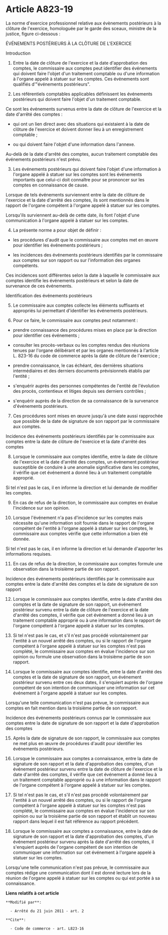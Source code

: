 # Article A823-19

La norme d'exercice professionnel relative aux évènements postérieurs à la clôture de l'exercice, homologuée par le garde des
sceaux, ministre de la justice, figure ci-dessous : 

ÉVÉNEMENTS POSTÉRIEURS À LA CLÔTURE DE L'EXERCICE 

Introduction 

1. Entre la date de clôture de l'exercice et la date d'approbation des comptes, le commissaire aux comptes peut identifier
des événements qui doivent faire l'objet d'un traitement comptable ou d'une information à l'organe appelé à statuer sur les
comptes. Ces événements sont qualifiés d'"événements postérieurs". 

2. Les référentiels comptables applicables définissent les événements postérieurs qui doivent faire l'objet d'un traitement
comptable. 

Ce sont les événements survenus entre la date de clôture de l'exercice et la date d'arrêté des comptes :

- qui ont un lien direct avec des situations qui existaient à la date de clôture de l'exercice et doivent donner lieu à un
enregistrement comptable ;

- ou qui doivent faire l'objet d'une information dans l'annexe. 

Au-delà de la date d'arrêté des comptes, aucun traitement comptable des événements postérieurs n'est prévu. 

3. Les événements postérieurs qui doivent faire l'objet d'une information à l'organe appelé à statuer sur les comptes sont
les événements importants que celui-ci doit connaître pour se prononcer sur les comptes en connaissance de cause. 

Lorsque de tels événements surviennent entre la date de clôture de l'exercice et la date d'arrêté des comptes, ils sont
mentionnés dans le rapport de l'organe compétent à l'organe appelé à statuer sur les comptes. 

Lorsqu'ils surviennent au-delà de cette date, ils font l'objet d'une communication à l'organe appelé à statuer sur les
comptes. 

4. La présente norme a pour objet de définir :

- les procédures d'audit que le commissaire aux comptes met en œuvre pour identifier les événements postérieurs ;

- les incidences des événements postérieurs identifiés par le commissaire aux comptes sur son rapport ou sur l'information
des organes compétents. 

Ces incidences sont différentes selon la date à laquelle le commissaire aux comptes identifie les événements postérieurs et
selon la date de survenance de ces événements. 

Identification des événements postérieurs 

5. Le commissaire aux comptes collecte les éléments suffisants et appropriés lui permettant d'identifier les événements
postérieurs. 

6. Pour ce faire, le commissaire aux comptes peut notamment :

- prendre connaissance des procédures mises en place par la direction pour identifier ces événements ;

- consulter les procès-verbaux ou les comptes rendus des réunions tenues par l'organe délibérant et par les organes
mentionnés à l'article L. 823-16 du code de commerce après la date de clôture de l'exercice ;

- prendre connaissance, le cas échéant, des dernières situations intermédiaires et des derniers documents prévisionnels
établis par l'entité ;

- s'enquérir auprès des personnes compétentes de l'entité de l'évolution des procès, contentieux et litiges depuis ses
derniers contrôles ;

- s'enquérir auprès de la direction de sa connaissance de la survenance d'événements postérieurs. 

7. Ces procédures sont mises en œuvre jusqu'à une date aussi rapprochée que possible de la date de signature de son rapport
par le commissaire aux comptes. 

Incidence des événements postérieurs identifiés par le commissaire aux comptes entre la date de clôture de l'exercice et la
date d'arrêté des comptes 

8. Lorsque le commissaire aux comptes identifie, entre la date de clôture de l'exercice et la date d'arrêté des comptes, un
événement postérieur susceptible de conduire à une anomalie significative dans les comptes, il vérifie que cet événement a
donné lieu à un traitement comptable approprié. 

Si tel n'est pas le cas, il en informe la direction et lui demande de modifier les comptes. 

9. En cas de refus de la direction, le commissaire aux comptes en évalue l'incidence sur son opinion. 

10. Lorsque l'événement n'a pas d'incidence sur les comptes mais nécessite qu'une information soit fournie dans le rapport de
l'organe compétent de l'entité à l'organe appelé à statuer sur les comptes, le commissaire aux comptes vérifie que cette
information a bien été donnée. 

Si tel n'est pas le cas, il en informe la direction et lui demande d'apporter les informations requises. 

11. En cas de refus de la direction, le commissaire aux comptes formule une observation dans la troisième partie de son
rapport. 

Incidence des événements postérieurs identifiés par le commissaire aux comptes entre la date d'arrêté des comptes et la date
de signature de son rapport 

12. Lorsque le commissaire aux comptes identifie, entre la date d'arrêté des comptes et la date de signature de son rapport,
un événement postérieur survenu entre la date de clôture de l'exercice et la date d'arrêté des comptes, il vérifie que cet
événement a donné lieu à un traitement comptable approprié ou à une information dans le rapport de l'organe compétent à
l'organe appelé à statuer sur les comptes. 

13. Si tel n'est pas le cas, et s'il n'est pas procédé volontairement par l'entité à un nouvel arrêté des comptes, ou si le
rapport de l'organe compétent à l'organe appelé à statuer sur les comptes n'est pas complété, le commissaire aux comptes en
évalue l'incidence sur son opinion ou formule une observation dans la troisième partie de son rapport. 

14. Lorsque le commissaire aux comptes identifie, entre la date d'arrêté des comptes et la date de signature de son rapport,
un événement postérieur survenu entre ces deux dates, il s'enquiert auprès de l'organe compétent de son intention de
communiquer une information sur cet événement à l'organe appelé à statuer sur les comptes. 

Lorsqu'une telle communication n'est pas prévue, le commissaire aux comptes en fait mention dans la troisième partie de son
rapport. 

Incidence des événements postérieurs connus par le commissaire aux comptes entre la date de signature de son rapport et la
date d'approbation des comptes 

15. Après la date de signature de son rapport, le commissaire aux comptes ne met plus en œuvre de procédures d'audit pour
identifier les événements postérieurs. 

16. Lorsque le commissaire aux comptes a connaissance, entre la date de signature de son rapport et la date d'approbation des
comptes, d'un événement postérieur survenu entre la date de clôture de l'exercice et la date d'arrêté des comptes, il vérifie
que cet événement a donné lieu à un traitement comptable approprié ou à une information dans le rapport de l'organe compétent
à l'organe appelé à statuer sur les comptes. 

17. Si tel n'est pas le cas, et s'il n'est pas procédé volontairement par l'entité à un nouvel arrêté des comptes, ou si le
rapport de l'organe compétent à l'organe appelé à statuer sur les comptes n'est pas complété, le commissaire aux comptes en
évalue l'incidence sur son opinion ou sur la troisième partie de son rapport et établit un nouveau rapport dans lequel il est
fait référence au rapport précédent. 

18. Lorsque le commissaire aux comptes a connaissance, entre la date de signature de son rapport et la date d'approbation des
comptes, d'un événement postérieur survenu après la date d'arrêté des comptes, il s'enquiert auprès de l'organe compétent de
son intention de communiquer une information sur cet événement à l'organe appelé à statuer sur les comptes. 

Lorsqu'une telle communication n'est pas prévue, le commissaire aux comptes rédige une communication dont il est donné
lecture lors de la réunion de l'organe appelé à statuer sur les comptes ou qui est portée à sa connaissance.

**Liens relatifs à cet article**

	**Modifié par**:

	  - Arrêté du 21 juin 2011 - art. 2

	**Cite**:

	  - Code de commerce - art. L823-16
